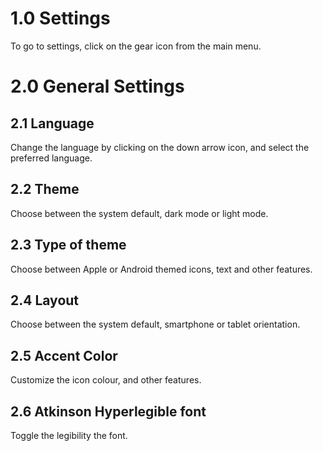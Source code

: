 # 1.0 Settings 
 To go to settings, click on the gear icon from the main menu. 

# 2.0 General Settings 

## 2.1 Language 
Change the language by clicking on the down arrow icon, and select the preferred language.

## 2.2 Theme 
Choose between the system default, dark mode or light mode.

## 2.3 Type of theme 
Choose between Apple or Android themed icons, text and other features.

## 2.4 Layout
Choose between the system default, smartphone or tablet orientation.

## 2.5 Accent Color 
Customize the icon colour, and other features.

## 2.6 Atkinson Hyperlegible font 
Toggle the legibility the font.


